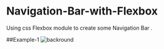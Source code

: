 # Navigation-Bar-with-Flexbox
Using css Flexbox module to create some Navigation Bar .


##Example-1
![backround](https://user-images.githubusercontent.com/80630227/156001920-63bccd45-9a7f-463e-b2da-f38d152b18c6.jpg)
